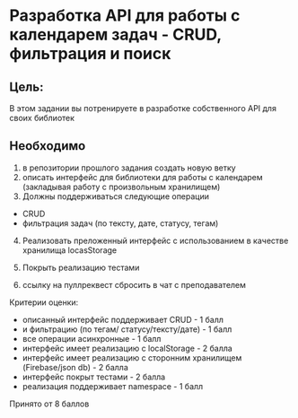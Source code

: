 # Разработка API для работы с календарем задач - CRUD, фильтрация и поиск

## Цель:

В этом задании вы потренируете в разработке собственного API для своих библиотек

## Необходимо

1.  в репозитории прошлого задания создать новую ветку
2.  описать интерфейс для библиотеки для работы с календарем (закладывая работу с произвольным хранилищем)
3.  Должны поддерживаться следующие операции

- CRUD
- фильтрация задач (по тексту, дате, статусу, тегам)

4. Реализовать преложенный интерфейс с использованием в качестве хранилища locasStorage
5. Покрыть реализацию тестами

6. ссылку на пуллреквест сбросить в чат с преподавателем

Критерии оценки:

- описанный интерфейс поддерживает CRUD - 1 балл
- и фильтрацию (по тегам/ статусу/тексту/дате) - 1 балл
- все операции асинхронные - 1 балл
- интерфейс имеет реализацию с localStorage - 2 балла
- интерфейс имеет реализацию с сторонним хранилищем (Firebase/json db) - 2 балла
- интерфейс покрыт тестами - 2 балла
- реализация поддерживает namespace - 1 балл

Принято от 8 баллов
